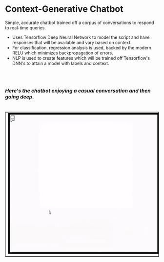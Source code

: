 # Context-Generative Chatbot
Simple, accurate chatbot trained off a corpus of conversations to respond to real-time queries. 
<ul>
<li>Uses Tensorflow Deep Neural Network to model the script and have responses that will be available and vary based on context.</li>
<li>For classification, regression analysis is used, backed by the modern RELU which minimizes backpropagation of errors.</li>
<li>NLP is used to create features which will be trained off Tensorflow's DNN's to attain a model with labels and context.</li>
</ul>
<br /><br /><h3><em>Here's the chatbot enjoying a casual conversation and then going deep.</em><h3>
<table  border="1" align="left"><tr><td><img style="border:5px solid black;" src="/demo.gif" width="820" height="450"></td></tr></table>
